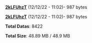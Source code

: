 [**2kLFUhzT**](/data/2kLFUhzT.txt) (12/12/22 - 11:02)- 987 bytes

[**2kLFUhzT**](/data/2kLFUhzT.txt) (12/12/22 - 11:02)- 987 bytes

**Total Datas**: 8422

**Total Size**: 48.89 MB / 48.9 MB